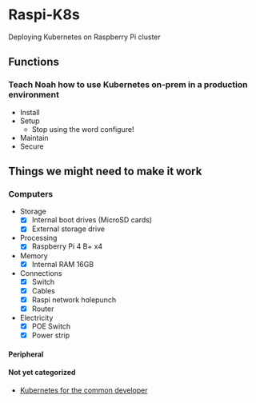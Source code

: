 # Raspi-K8s

Deploying Kubernetes on Raspberry Pi cluster

## Functions

### Teach Noah how to use Kubernetes on-prem in a production environment

- Install
- Setup
  - Stop using the word configure!
- Maintain
- Secure

## Things we might need to make it work

### Computers

- Storage
  - [x] Internal boot drives (MicroSD cards)
  - [x] External storage drive
- Processing
  - [x] Raspberry Pi 4 B+ x4
- Memory
  - [x] Internal RAM 16GB
- Connections
  - [x] Switch
  - [x] Cables
  - [x] Raspi network holepunch
  - [x] Router
- Electricity
  - [x] POE Switch
  - [x] Power strip

#### Peripheral



#### Not yet categorized

- [Kubernetes for the common developer](https://www.youtube.com/watch?v=lAyL9HKx8cQ)